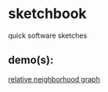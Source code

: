 # sketchbook
quick software sketches
## demo(s):
[relative neighborhood graph](http://htmlpreview.github.io/?https://github.com/spasmsaps/sketchbook/blob/master/p5js/relativeNeighborhoodGraph/index.html)

